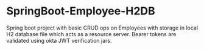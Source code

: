 # SpringBoot-Employee-H2DB
Spring boot project with basic CRUD ops on Employees with storage in local H2 database file which acts as a resource server. Bearer tokens are validated using okta JWT verification jars.

